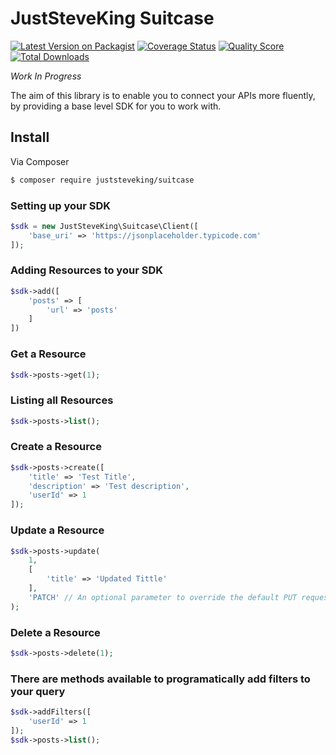 # JustSteveKing Suitcase

[![Latest Version on Packagist][ico-version]][link-packagist]
[![Coverage Status][ico-scrutinizer]][link-scrutinizer]
[![Quality Score][ico-code-quality]][link-code-quality]
[![Total Downloads][ico-downloads]][link-downloads]

*Work In Progress*

The aim of this library is to enable you to connect your APIs more fluently, by providing a base level SDK for you to work with.

## Install

Via Composer

```bash
$ composer require juststeveking/suitcase
```

### Setting up your SDK

```php
$sdk = new JustSteveKing\Suitcase\Client([
    'base_uri' => 'https://jsonplaceholder.typicode.com'
]);
```

### Adding Resources to your SDK

```php
$sdk->add([
    'posts' => [
        'url' => 'posts'
    ]
])
```

### Get a Resource

```php
$sdk->posts->get(1);
```

### Listing all Resources

```php
$sdk->posts->list();
```

### Create a Resource

```php
$sdk->posts->create([
    'title' => 'Test Title',
    'description' => 'Test description',
    'userId' => 1
]);
```

### Update a Resource

```php
$sdk->posts->update(
    1,
    [
        'title' => 'Updated Tittle'
    ],
    'PATCH' // An optional parameter to override the default PUT request
);
```

### Delete a Resource

```php
$sdk->posts->delete(1);
```

### There are methods available to programatically add filters to your query

```php
$sdk->addFilters([
    'userId' => 1
]);
$sdk->posts->list();
```


[ico-version]: https://img.shields.io/packagist/v/juststeveking/suitcase.svg?style=flat-square
[ico-scrutinizer]: https://img.shields.io/scrutinizer/coverage/g/JustSteveKing/Suitcase.svg?style=flat-square
[ico-code-quality]: https://img.shields.io/scrutinizer/g/JustSteveKing/Suitcase.svg?style=flat-square
[ico-downloads]: https://img.shields.io/packagist/dt/juststeveking/suitcase.svg?style=flat-square

[link-packagist]: https://packagist.org/packages/juststeveking/suitcase
[link-scrutinizer]: https://scrutinizer-ci.com/g/JustSteveKing/Suitcase//code-structure
[link-code-quality]: https://scrutinizer-ci.com/g/JustSteveKing/Suitcase/
[link-downloads]: https://packagist.org/packages/juststeveking/suitcase
[link-author]: https://github.com/JustSteveKing
